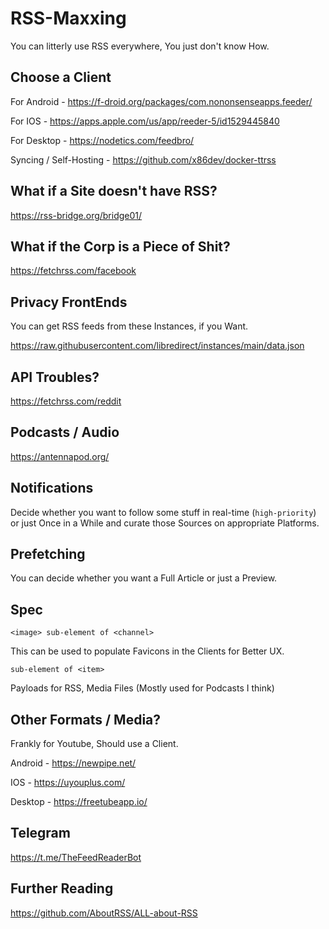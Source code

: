 # RSS-Maxxing

You can litterly use RSS everywhere, You just don't know How.

## Choose a Client

For Android - https://f-droid.org/packages/com.nononsenseapps.feeder/

For IOS - https://apps.apple.com/us/app/reeder-5/id1529445840

For Desktop - https://nodetics.com/feedbro/

Syncing / Self-Hosting - https://github.com/x86dev/docker-ttrss

## What if a Site doesn't have RSS?

https://rss-bridge.org/bridge01/

## What if the Corp is a Piece of Shit?

https://fetchrss.com/facebook

## Privacy FrontEnds

You can get RSS feeds from these Instances, if you Want.

https://raw.githubusercontent.com/libredirect/instances/main/data.json

## API Troubles?

https://fetchrss.com/reddit

## Podcasts / Audio

https://antennapod.org/

## Notifications

Decide whether you want to follow some stuff in real-time (`high-priority`) or just Once in a While and curate those Sources on appropriate Platforms.

## Prefetching

You can decide whether you want a Full Article or just a Preview.

## Spec

`<image> sub-element of <channel>`

This can be used to populate Favicons in the Clients for Better UX.

[<enclosure>](https://www.rssboard.org/rss-enclosures-use-case) `sub-element of <item>`

Payloads for RSS, Media Files (Mostly used for Podcasts I think)

## Other Formats / Media?

Frankly for Youtube, Should use a Client.

Android - https://newpipe.net/

IOS - https://uyouplus.com/

Desktop - https://freetubeapp.io/

## Telegram

https://t.me/TheFeedReaderBot

## Further Reading

https://github.com/AboutRSS/ALL-about-RSS
